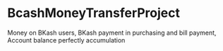 # BcashMoneyTransferProject
Money on BKash users,
BKash payment in purchasing and bill payment,
Account balance perfectly accumulation

